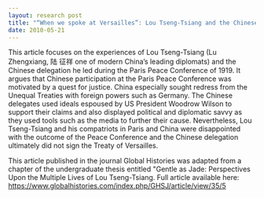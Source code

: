 ```yaml
---
layout: research post
title: "“When we spoke at Versailles”: Lou Tseng-Tsiang and the Chinese Delegation at the 1919 Paris Peace Conference, A Frustrated Quest for Justice"
date: 2010-05-21
---
```

This article focuses on the experiences of Lou Tseng-Tsiang (Lu Zhengxiang, 陆 征祥 one of modern China’s leading diplomats) and the Chinese delegation he led during the Paris Peace Conference of 1919. It argues that Chinese participation at the Paris Peace Conference was motivated by a quest for justice. China especially sought redress from the Unequal Treaties with foreign powers such as Germany. The Chinese delegates used ideals espoused by US President Woodrow Wilson to support their claims and also displayed political and diplomatic savvy as they used tools such as the media to further their cause. Nevertheless, Lou Tseng-Tsiang and his compatriots in Paris and China were disappointed with the outcome of the Peace Conference and the Chinese delegation ultimately did not sign the Treaty of Versailles.

This article published in the journal Global Histories was adapted from a chapter of the undergraduate thesis entitled "Gentle as Jade: Perspectives Upon the Multiple Lives of Lou Tseng-Tsiang. Full article available here: https://www.globalhistories.com/index.php/GHSJ/article/view/35/5 
